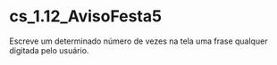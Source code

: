 # cs_1.12_AvisoFesta5
Escreve um determinado número de vezes na tela uma frase qualquer digitada pelo usuário.
